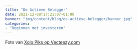 ```yaml
---
title: "De Actieve Belegger"
date: 2021-12-08T17:21:07+01:00
banner: "img/content/blog/de-actieve-belegger/banner.jpg"
categories: 
- "Beginnen met investeren"
---
```


<span class = "image-attribution">
Foto van <a href="https://www.vecteezy.com/vector-art/3546370-student-girl-raises-her-hand-to-answer-a-question-at-school"> Xolo Piks op Vecteezy.com
</span>
